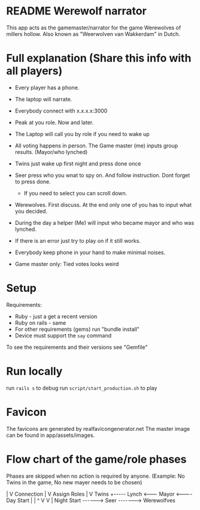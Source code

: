 # README Werewolf narrator

This app acts as the gamemaster/narrator for the game Werewolves of millers hollow. Also known as "Weerwolven van Wakkerdam" in Dutch.

# Full explanation (Share this info with all players)

- Every player has a phone.
- The laptop will narrate.
- Everybody connect with x.x.x.x:3000

- Peak at you role. Now and later.
- The Laptop will call you by role if you need to wake up

- All voting happens in person. The Game master (me) inputs group results. (Mayor/who lynched)

- Twins just wake up first night and press done once

- Seer press who you wnat to spy on. And follow instruction. Dont forget to press done.
  - If you need to select you can scroll down.

- Werewolves. First discuss. At the end only one of you has to input what you decided.

- During the day a helper (Me) will input who became mayor and who was lynched.

- If there is an error just try to play on if it still works.
- Everybody keep phone in your hand to make minimal noises.

- Game master only: Tied votes looks weird

# Setup
Requirements:
  - Ruby - just a get a recent version
  - Ruby on rails - same
  - For other requirements (gems) run "bundle install"
  - Device must support the `say` command

To see the requirements and their versions see "Gemfile"

# Run locally
run `rails s` to debug
run `script/start_production.sh` to play

# Favicon
The favicons are generated by realfavicongenerator.net
The master image can be found in app/assets/images.

# Flow chart of the game/role phases
Phases are skipped when no action is required by anyone.
(Example: No Twins in the game, No new mayer needs to be chosen)

   |
   V
Connection
   |
   V
Assign Roles
   |
   V
 Twins +----- Lynch <--- Mayor <---- Day Start
   |   |                                ^
   V   V                                |
  Night Start ------> Seer -------> Werewolfves
